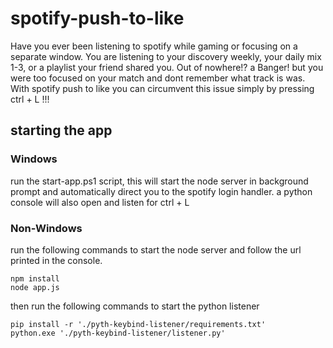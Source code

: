 # spotify-push-to-like
Have you ever been listening to spotify while gaming or focusing on a separate window. You are listening to your discovery weekly, your daily mix 1-3, or a playlist your friend shared you. Out of nowhere!? a Banger! but you were too focused on your match and dont remember what track is was. With spotify push to like you can circumvent this issue simply by pressing ctrl + L !!!

## starting the app

### Windows 
run the start-app.ps1 script, this will start the node server in background prompt and automatically direct you to the spotify login handler. a python console will also open and listen for ctrl + L

### Non-Windows
run the following commands to start the node server and follow the url printed in the console.
```
npm install
node app.js
```
then run the following commands to start the python listener
```
pip install -r './pyth-keybind-listener/requirements.txt'
python.exe './pyth-keybind-listener/listener.py'
```
